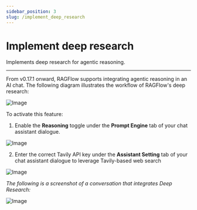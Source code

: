```yaml
---
sidebar_position: 3
slug: /implement_deep_research
---
```


# Implement deep research

Implements deep research for agentic reasoning.

---

From v0.17.1 onward, RAGFlow supports integrating agentic reasoning in an AI chat. The following diagram illustrates the workflow of RAGFlow's deep research:

![Image](https://github.com/user-attachments/assets/f65d4759-4f09-4d9d-9549-c0e1fe907525)

To activate this feature:

1. Enable the **Reasoning** toggle under the **Prompt Engine** tab of your chat assistant dialogue.

![Image](https://github.com/user-attachments/assets/4a1968d0-0128-4371-879f-77f3a70197f5)

2. Enter the correct Tavily API key under the **Assistant Setting** tab of your chat assistant dialogue to leverage Tavily-based web search

![Image](https://github.com/user-attachments/assets/e8787532-7e72-49ef-8951-169ae544512f)

*The following is a screenshot of a conversation that integrates Deep Research:*

![Image](https://github.com/user-attachments/assets/165b88ff-1f5d-4fb8-90e2-c836b25e32e9)